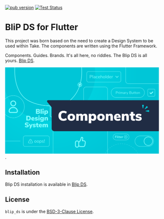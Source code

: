[![pub version](https://img.shields.io/pub/v/blip_ds.svg)](https://pub.dev/packages/blip_ds)
[![Test Status](https://github.com/takenet/blip-ds-flutter/actions/workflows/tests.yml/badge.svg)](https://github.com/takenet/blip-ds-flutter/actions)

# BliP DS for Flutter

This project was born based on the need to create a Design System to be used within Take. The components are written using the Flutter Framework.

Components. Guides. Brands. It's all here, no riddles. The Blip DS is all yours. [Blip DS](https://design.take.net/240287753/p/9953dc-take-blip-ds-elementar).

![thumbnail-components](./assets/svg/thumbnail-github.svg).

## Installation

Blip DS installation is available in [Blip DS](https://design.take.net/240287753/p/216ef2-instalao/b/8176c4).


## License

`blip_ds` is under the [BSD-3-Clause License](https://opensource.org/licenses/BSD-3-Clause).
